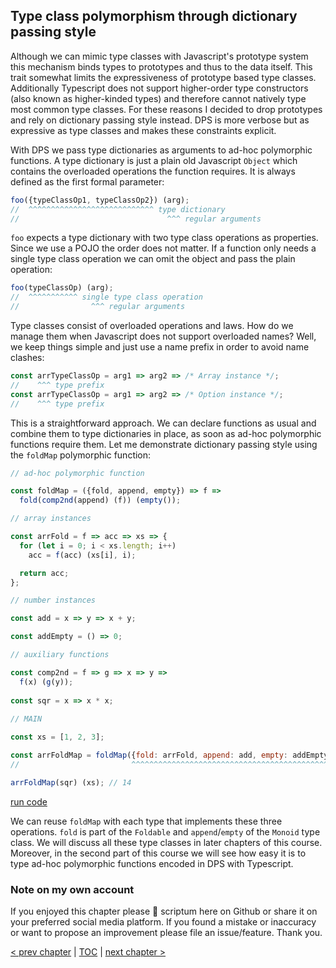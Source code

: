 ## Type class polymorphism through dictionary passing style

Although we can mimic type classes with Javascript's prototype system this mechanism binds types to prototypes and thus to the data itself. This trait somewhat limits the expressiveness of prototype based type classes. Additionally Typescript does not support higher-order type constructors (also known as higher-kinded types) and therefore cannot natively type most common type classes. For these reasons I decided to drop prototypes and rely on dictionary passing style instead. DPS is more verbose but as expressive as type classes and makes these constraints explicit.

With DPS we pass type dictionaries as arguments to ad-hoc polymorphic functions. A type dictionary is just a plain old Javascript `Object` which contains the overloaded operations the function requires. It is always defined as the first formal parameter:

```javascript
foo({typeClassOp1, typeClassOp2}) (arg);
//  ^^^^^^^^^^^^^^^^^^^^^^^^^^^^ type dictionary
//                                 ^^^ regular arguments
```
`foo` expects a type dictionary with two type class operations as properties. Since we use a POJO the order does not matter. If a function only needs a single type class operation we can omit the object and pass the plain operation:

```javascript
foo(typeClassOp) (arg);
//  ^^^^^^^^^^^ single type class operation
//                ^^^ regular arguments
```
Type classes consist of overloaded operations and laws. How do we manage them when Javascript does not support overloaded names? Well, we keep things simple and just use a name prefix in order to avoid name clashes:

```javascript
const arrTypeClassOp = arg1 => arg2 => /* Array instance */;
//    ^^^ type prefix
const arrTypeClassOp = arg1 => arg2 => /* Option instance */;
//    ^^^ type prefix
```
This is a straightforward approach. We can declare functions as usual and combine them to type dictionaries in place, as soon as ad-hoc polymorphic functions require them. Let me demonstrate dictionary passing style using the `foldMap` polymorphic function:

```javascript
// ad-hoc polymorphic function

const foldMap = ({fold, append, empty}) => f =>
  fold(comp2nd(append) (f)) (empty());

// array instances

const arrFold = f => acc => xs => {
  for (let i = 0; i < xs.length; i++)
    acc = f(acc) (xs[i], i);

  return acc;
};

// number instances

const add = x => y => x + y;

const addEmpty = () => 0;

// auxiliary functions

const comp2nd = f => g => x => y =>
  f(x) (g(y));
  
const sqr = x => x * x;
  
// MAIN

const xs = [1, 2, 3];

const arrFoldMap = foldMap({fold: arrFold, append: add, empty: addEmpty});
//                         ^^^^^^^^^^^^^^^^^^^^^^^^^^^^^^^^^^^^^^^^^^^^^ type dictionary

arrFoldMap(sqr) (xs); // 14
```
[run code](https://repl.it/repls/HighlevelOblongDatamart)

We can reuse `foldMap` with each type that implements these three operations. `fold` is part of the `Foldable` and `append`/`empty` of the `Monoid` type class. We will discuss all these type classes in later chapters of this course. Moreover, in the second part of this course we will see how easy it is to type ad-hoc polymorphic functions encoded in DPS with Typescript.

### Note on my own account

If you enjoyed this chapter please 🌟 scriptum here on Github or share it on your preferred social media platform. If you found a mistake or inaccuracy or want to propose an improvement please file an issue/feature. Thank you.

[&lt; prev chapter](https://github.com/kongware/scriptum/blob/master/ch-12.md) | [TOC](https://github.com/kongware/scriptum#functional-programming-course-toc) | [next chapter &gt;](https://github.com/kongware/scriptum/blob/master/ch-14.md)
